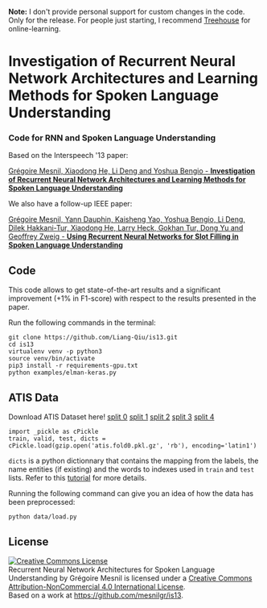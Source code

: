 **Note:** I don't provide personal support for custom changes in the code. Only
for the release.  For people just starting, I recommend
[Treehouse](http://referrals.trhou.se/grgoiremesnil) for online-learning.

Investigation of Recurrent Neural Network Architectures and Learning Methods for Spoken Language Understanding
==============================================================================================================

### Code for RNN and Spoken Language Understanding

Based on the Interspeech '13 paper:

[Grégoire Mesnil, Xiaodong He, Li Deng and Yoshua Bengio - **Investigation of Recurrent Neural Network Architectures and Learning Methods for Spoken Language Understanding**](http://www.iro.umontreal.ca/~lisa/pointeurs/RNNSpokenLanguage2013.pdf)

We also have a follow-up IEEE paper:

[Grégoire Mesnil, Yann Dauphin, Kaisheng Yao, Yoshua Bengio, Li Deng, Dilek Hakkani-Tur, Xiaodong He, Larry Heck, Gokhan Tur, Dong Yu and Geoffrey Zweig - **Using Recurrent Neural Networks for Slot Filling in Spoken Language Understanding**](http://www.iro.umontreal.ca/~lisa/pointeurs/taslp_RNNSLU_final_doubleColumn.pdf)

## Code

This code allows to get state-of-the-art results and a significant improvement
(+1% in F1-score) with respect to the results presented in the paper.

Run the following commands in the terminal:

```
git clone https://github.com/Liang-Qiu/is13.git
cd is13
virtualenv venv -p python3
source venv/bin/activate
pip3 install -r requirements-gpu.txt
python examples/elman-keras.py
```

## ATIS Data

Download ATIS Dataset here! [split 0](http://lisaweb.iro.umontreal.ca/transfert/lisa/users/mesnilgr/atis/atis.fold0.pkl.gz) [split 1](http://lisaweb.iro.umontreal.ca/transfert/lisa/users/mesnilgr/atis/atis.fold1.pkl.gz) [split 2](http://lisaweb.iro.umontreal.ca/transfert/lisa/users/mesnilgr/atis/atis.fold2.pkl.gz) [split 3](http://lisaweb.iro.umontreal.ca/transfert/lisa/users/mesnilgr/atis/atis.fold3.pkl.gz) [split 4](http://lisaweb.iro.umontreal.ca/transfert/lisa/users/mesnilgr/atis/atis.fold4.pkl.gz)

```
import _pickle as cPickle
train, valid, test, dicts = cPickle.load(gzip.open('atis.fold0.pkl.gz', 'rb'), encoding='latin1')
```

`dicts` is a python dictionnary that contains the mapping from the labels, the
name entities (if existing) and the words to indexes used in `train` and `test`
lists. Refer to this [tutorial](http://deeplearning.net/tutorial/rnnslu.html) for more details. 

Running the following command can give you an idea of how the data has been preprocessed:

```
python data/load.py
```

## License

<a rel="license" href="http://creativecommons.org/licenses/by-nc/4.0/"><img alt="Creative Commons License" style="border-width:0" src="https://i.creativecommons.org/l/by-nc/4.0/88x31.png" /></a><br /><span xmlns:dct="http://purl.org/dc/terms/" property="dct:title">Recurrent Neural Network Architectures for Spoken Language Understanding</span> by <span xmlns:cc="http://creativecommons.org/ns#" property="cc:attributionName">Grégoire Mesnil</span> is licensed under a <a rel="license" href="http://creativecommons.org/licenses/by-nc/4.0/">Creative Commons Attribution-NonCommercial 4.0 International License</a>.<br />Based on a work at <a xmlns:dct="http://purl.org/dc/terms/" href="https://github.com/mesnilgr/is13" rel="dct:source">https://github.com/mesnilgr/is13</a>.
